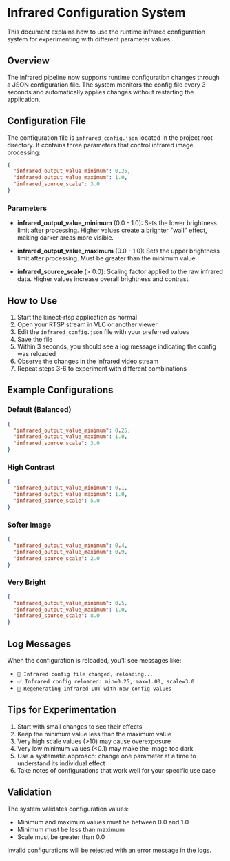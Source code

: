# Infrared Configuration System

This document explains how to use the runtime infrared configuration system for experimenting with different parameter values.

## Overview

The infrared pipeline now supports runtime configuration changes through a JSON configuration file. The system monitors the config file every 3 seconds and automatically applies changes without restarting the application.

## Configuration File

The configuration file is `infrared_config.json` located in the project root directory. It contains three parameters that control infrared image processing:

```json
{
  "infrared_output_value_minimum": 0.25,
  "infrared_output_value_maximum": 1.0,
  "infrared_source_scale": 3.0
}
```

### Parameters

- **infrared_output_value_minimum** (0.0 - 1.0): Sets the lower brightness limit after processing. Higher values create a brighter "wall" effect, making darker areas more visible.

- **infrared_output_value_maximum** (0.0 - 1.0): Sets the upper brightness limit after processing. Must be greater than the minimum value.

- **infrared_source_scale** (> 0.0): Scaling factor applied to the raw infrared data. Higher values increase overall brightness and contrast.

## How to Use

1. Start the kinect-rtsp application as normal
2. Open your RTSP stream in VLC or another viewer
3. Edit the `infrared_config.json` file with your preferred values
4. Save the file
5. Within 3 seconds, you should see a log message indicating the config was reloaded
6. Observe the changes in the infrared video stream
7. Repeat steps 3-6 to experiment with different combinations

## Example Configurations

### Default (Balanced)
```json
{
  "infrared_output_value_minimum": 0.25,
  "infrared_output_value_maximum": 1.0,
  "infrared_source_scale": 3.0
}
```

### High Contrast
```json
{
  "infrared_output_value_minimum": 0.1,
  "infrared_output_value_maximum": 1.0,
  "infrared_source_scale": 5.0
}
```

### Softer Image
```json
{
  "infrared_output_value_minimum": 0.4,
  "infrared_output_value_maximum": 0.9,
  "infrared_source_scale": 2.0
}
```

### Very Bright
```json
{
  "infrared_output_value_minimum": 0.5,
  "infrared_output_value_maximum": 1.0,
  "infrared_source_scale": 8.0
}
```

## Log Messages

When the configuration is reloaded, you'll see messages like:
- `📄 Infrared config file changed, reloading...`
- `✅ Infrared config reloaded: min=0.25, max=1.00, scale=3.0`
- `🔄 Regenerating infrared LUT with new config values`

## Tips for Experimentation

1. Start with small changes to see their effects
2. Keep the minimum value less than the maximum value
3. Very high scale values (>10) may cause overexposure
4. Very low minimum values (<0.1) may make the image too dark
5. Use a systematic approach: change one parameter at a time to understand its individual effect
6. Take notes of configurations that work well for your specific use case

## Validation

The system validates configuration values:
- Minimum and maximum values must be between 0.0 and 1.0
- Minimum must be less than maximum
- Scale must be greater than 0.0

Invalid configurations will be rejected with an error message in the logs.
